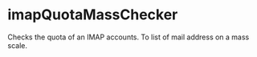 imapQuotaMassChecker
====================

Checks the quota of an IMAP accounts. To list of mail address on a mass scale.